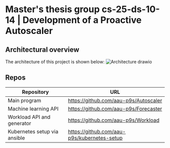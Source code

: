 # Master's thesis group cs-25-ds-10-14 | Development of a Proactive Autoscaler
## Architectural overview
The architecture of this project is shown below:
![Architecture drawio](https://github.com/user-attachments/assets/c41b9992-5046-46e0-a259-ba1842b44e52)

## Repos
| Repository                   | URL                                         |
|------------------------------|---------------------------------------------|
| Main program                 | https://github.com/aau-p9s/Autoscaler       |
| Machine learning API         | https://github.com/aau-p9s/Forecaster       |
| Workload API and generator   | https://github.com/aau-p9s/Workload         |
| Kubernetes setup via ansible | https://github.com/aau-p9s/kubernetes-setup |
